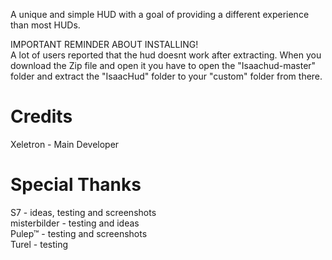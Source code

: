 A unique and simple HUD with a goal of providing a different experience than most HUDs.

IMPORTANT REMINDER ABOUT INSTALLING!  
A lot of users reported that the hud doesnt work after extracting. When you download the Zip file and open it you have to open the "Isaachud-master" folder and extract the "IsaacHud" folder to your "custom" folder from there.

# Credits

Xeletron - Main Developer

# Special Thanks

S7 - ideas, testing and screenshots  
misterbilder - testing and ideas  
Pulep™ - testing and screenshots  
Turel - testing
